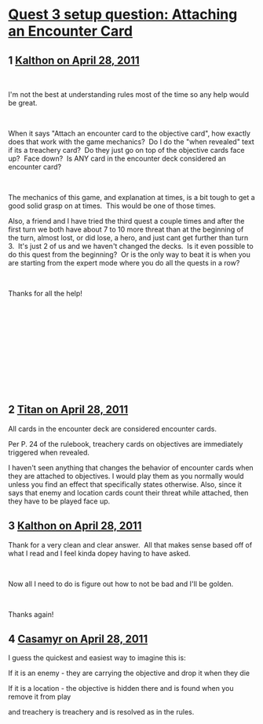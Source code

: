 # [Quest 3 setup question:  Attaching an Encounter Card](https://community.fantasyflightgames.com/topic/45909-quest-3-setup-question-attaching-an-encounter-card/)

## 1 [Kalthon on April 28, 2011](https://community.fantasyflightgames.com/topic/45909-quest-3-setup-question-attaching-an-encounter-card/?do=findComment&comment=460221)

 

I'm not the best at understanding rules most of the time so any help would be great.

 

When it says "Attach an encounter card to the objective card", how exactly does that work with the game mechanics?  Do I do the "when revealed" text if its a treachery card?  Do they just go on top of the objective cards face up?  Face down?  Is ANY card in the encounter deck considered an encounter card?

 

The mechanics of this game, and explanation at times, is a bit tough to get a good solid grasp on at times.  This would be one of those times. 

Also, a friend and I have tried the third quest a couple times and after the first turn we both have about 7 to 10 more threat than at the beginning of the turn, almost lost, or did lose, a hero, and just cant get further than turn 3.  It's just 2 of us and we haven't changed the decks.  Is it even possible to do this quest from the beginning?  Or is the only way to beat it is when you are starting from the expert mode where you do all the quests in a row?

 

Thanks for all the help!

 

 

 

 

 

 

## 2 [Titan on April 28, 2011](https://community.fantasyflightgames.com/topic/45909-quest-3-setup-question-attaching-an-encounter-card/?do=findComment&comment=460226)

All cards in the encounter deck are considered encounter cards. 

Per P. 24 of the rulebook, treachery cards on objectives are immediately triggered when revealed. 

I haven't seen anything that changes the behavior of encounter cards when they are attached to objectives. I would play them as you normally would unless you find an effect that specifically states otherwise. Also, since it says that enemy and location cards count their threat while attached, then they have to be played face up.

## 3 [Kalthon on April 28, 2011](https://community.fantasyflightgames.com/topic/45909-quest-3-setup-question-attaching-an-encounter-card/?do=findComment&comment=460249)

Thank for a very clean and clear answer.  All that makes sense based off of what I read and I feel kinda dopey having to have asked. 

 

Now all I need to do is figure out how to not be bad and I'll be golden.

 

Thanks again!

## 4 [Casamyr on April 28, 2011](https://community.fantasyflightgames.com/topic/45909-quest-3-setup-question-attaching-an-encounter-card/?do=findComment&comment=460255)

I guess the quickest and easiest way to imagine this is:

If it is an enemy - they are carrying the objective and drop it when they die

If it is a location - the objective is hidden there and is found when you remove it from play

and treachery is treachery and is resolved as in the rules.

